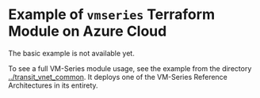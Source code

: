 # Example of `vmseries` Terraform Module on Azure Cloud

The basic example is not available yet.

To see a full VM-Series module usage, see the example from the directory [../transit_vnet_common](../transit_vnet_common). It deploys one of the VM-Series Reference Architectures in its entirety.
